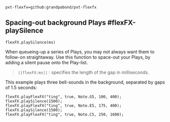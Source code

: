 ```package
pxt-flexfx=github:grandpabond/pxt-flexfx
```
## Spacing-out background Plays  #flexFX-playSilence                 
```sig 
flexFX.playSilence(ms) 
``` 
  
When queueing-up a series of Plays, you may not always want them to follow-on straightaway.   Use this function to space-out your Plays, by adding a silent pause onto the Play-list. 
 
> ``||flexFX:ms||`` : specifies the length of the gap in milliseconds.
   
This example plays three bell-sounds in the background, separated by gaps of 1.5 seconds: 

```blocks 
flexFX.playFlexFX("ting", true, Note.G5, 100, 400); 
flexFX.playSilence(1500); 
flexFX.playFlexFX("ting", true, Note.E5, 175, 400); 
flexFX.playSilence(1500); 
flexFX.playFlexFX("ting", true, Note.C5, 250, 1600); 
``` 
